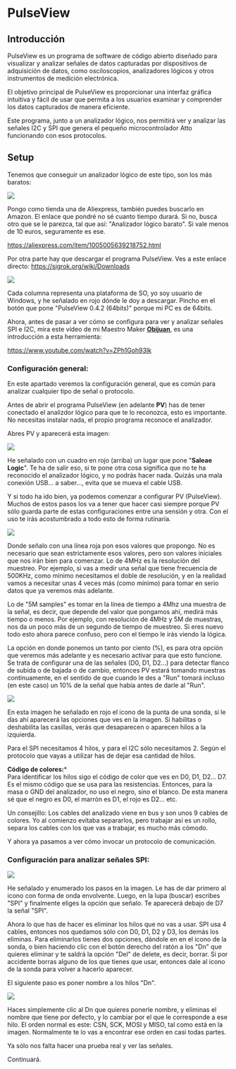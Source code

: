 # PulseView  

## Introducción  

PulseView es un programa de software de código abierto diseñado para visualizar y analizar señales de datos capturadas por dispositivos de adquisición de datos, como osciloscopios, analizadores lógicos y otros instrumentos de medición electrónica.  

El objetivo principal de PulseView es proporcionar una interfaz gráfica intuitiva y fácil de usar que permita a los usuarios examinar y comprender los datos capturados de manera eficiente.  

Este programa, junto a un analizador lógico, nos permitirá ver y analizar las señales I2C y SPI que genera el pequeño microcontrolador Atto funcionando con esos protocolos.

## Setup  

Tenemos que conseguir un analizador lógico de este tipo, son los más baratos:  

![](https://github.com/Democrito/repositorios/blob/master/Micros/Atto64/img/analizador%20logico%20barato.png)  

Pongo como tienda una de Aliexpress, también puedes buscarlo en Amazon. El enlace que pondré no sé cuanto tiempo durará. Si no, busca otro que se le parezca, tal que así: "Analizador lógico barato". Si vale menos de 10 euros, seguramente es ese.  

https://aliexpress.com/item/1005005639218752.html  

Por otra parte hay que descargar el programa PulseView. Ves a este enlace directo: https://sigrok.org/wiki/Downloads  

![](https://github.com/Democrito/repositorios/blob/master/Micros/Atto64/img/download%20pulse%20view.png)  

Cada columna representa una plataforma de SO, yo soy usuario de Windows, y he señalado en rojo dónde le doy a descargar. Pincho en el botón que pone "PulseView 0.4.2 (64bits)" porque mi PC es de 64bits.  

Ahora, antes de pasar a ver cómo se configura para ver y analizar señales SPI e I2C, mira este vídeo de mi Maestro Maker [**Obijuan**](https://www.youtube.com/watch?v=R59Q-MwFbM8&list=PLf-63rsbF9BsNeFj-j0THAPd3K_KoJDs3), es una introducción a esta herramienta:  

https://www.youtube.com/watch?v=ZPh1Goh93lk  

### Configuración general:  

En este apartado veremos la configuración general, que es común para analizar cualquier tipo de señal o protocolo.  

Antes de abrir el programa PulseView (en adelante **PV**) has de tener conectado el analizdor lógico para que te lo reconozca, esto es importante. No necesitas instalar nada, el propio programa reconoce el analizador.  

Abres PV y aparecerá esta imagen:  

![](https://github.com/Democrito/repositorios/blob/master/Micros/Atto64/img/Pantalla%20inicial%20PV.png)  

He señalado con un cuadro en rojo (arriba) un lugar que pone "**Saleae Logic**". Te ha de salir eso, si te pone otra cosa significa que no te ha reconocido el analizador lógico, y no podrás hacer nada. Quizás una mala conexión USB... a saber..., evita que se mueva el cable USB.  

Y si todo ha ido bien, ya podemos comenzar a configurar PV (PulseView). Muchos de estos pasos los va a tener que hacer casi siempre porque PV sólo guarda parte de estas configuraciones entre una sensión y otra. Con el uso te irás acostumbrado a todo esto de forma rutinaria.  

![](https://github.com/Democrito/repositorios/blob/master/Micros/Atto64/img/PV%20CFG%20ini.png)  

Donde señalo con una línea roja pon esos valores que propongo. No es necesario que sean estrictamente esos valores, pero son valores iniciales que nos irán bien para comenzar. Lo de 4MHz es la resolución del muestreo. Por ejemplo, si vas a medir una señal que tiene frecuencia de 500KHz, como mínimo necesitamos el doble de resolución, y en la realidad vamos a necesitar unas 4 veces más (como mínimo) para tomar en serio datos que ya veremos más adelante.  

Lo de "5M samples" es tomar en la línea de tiempo a 4Mhz una muestra de la señal, es decir, que depende del valor que pongamos ahí, medirá más tiempo o menos. Por ejemplo, con resolución de 4MHz y 5M de muestras, nos da un poco más de un segundo de tiempo de muestreo. Si eres nuevo todo esto ahora parece confuso, pero con el tiempo le irás viendo la lógica.  

La opción en donde ponemos un tanto por ciento (%), es para otra opción que veremos más adelante y es necesario activar para que esto funcione. Se trata de configurar una de las señales (D0, D1, D2...) para detectar flanco de subida o de bajada o de cambio, entonces PV estará tomando muestras continuamente, en el sentido de que cuando le des a "Run" tomará incluso (en este caso) un 10% de la señal que había antes de darle al "Run".  

![](https://github.com/Democrito/repositorios/blob/master/Micros/Atto64/img/PV%20seleccion%20de%20pines..png)  

En esta imagen he señalado en rojo el icono de la punta de una sonda, si le das ahí aparecerá las opciones que ves en la imagen. Si habilitas o deshabilita las casillas, verás que desaparecen o aparecen hilos a la izquierda.  

Para el SPI necesitamos 4 hilos, y para el I2C sólo necesitamos 2. Según el protocolo que vayas a utilizar has de dejar esa cantidad de hilos.  

**Código de colores:***  
Para identificar los hilos sigo el código de color que ves en D0, D1, D2... D7. Es el mismo código que se usa para las resistencias. Entonces, para la masa o GND del analizador, no uso el negro, sino el blanco. De esta manera sé que el negro es D0, el marrón es D1, el rojo es D2... etc.  

Un consejillo: Los cables del analizado viene en bus y son unos 9 cables de colores. Yo al comienzo evitaba separarlos, pero trabajar así es un rollo, separa los cables con los que vas a trabajar, es mucho más cómodo.  

Y ahora ya pasamos a ver cómo invocar un protocolo de comunicación.  

### Configuración para analizar señales SPI:  

![](https://github.com/Democrito/repositorios/blob/master/Micros/Atto64/img/PV%20selección%20del%20protocolo%20SPI.png)  

He señalado y enumerado los pasos en la imagen. Le has de dar primero al icono con forma de onda envolvente. Luego, en la lupa (buscar) escribes "SPI" y finalmente eliges la opción que señalo. Te aparecerá debajo de D7 la señal "SPI".  

Ahora lo que has de hacer es eliminar los hilos que no vas a usar. SPI usa 4 cables, entonces nos quedamos sólo con D0, D1, D2 y D3, los demás los eliminas. Para eliminarlos tienes dos opciones, dándole en en el icono de la sonda, o bien haciendo clic con el botón derecho del ratón a los "Dn" que quieres eliminar y te saldrá la opción "Del" de delete, es decir, borrar. Si por accidente borras alguno de los que tienes que usar, entonces dale al icono de la sonda para volver a hacerlo aparecer.  

El siguiente paso es poner nombre a los hilos "Dn".  

![](https://github.com/Democrito/repositorios/blob/master/Micros/Atto64/img/PV%20cambiar%20nombre%20al%20hilo.png)  

Haces simplemente clic al Dn que quieres ponerle nombre, y eliminas el nombre que tiene por defecto, y lo cambiar por el que le corresponde a ese hilo. El orden normal es este: CSN, SCK, MOSI y MISO, tal como está en la imagen. Normalmente te lo vas a encontrar ese orden en casi todas partes.  

Ya sólo nos falta hacer una prueba real y ver las señales.

Continuará.
